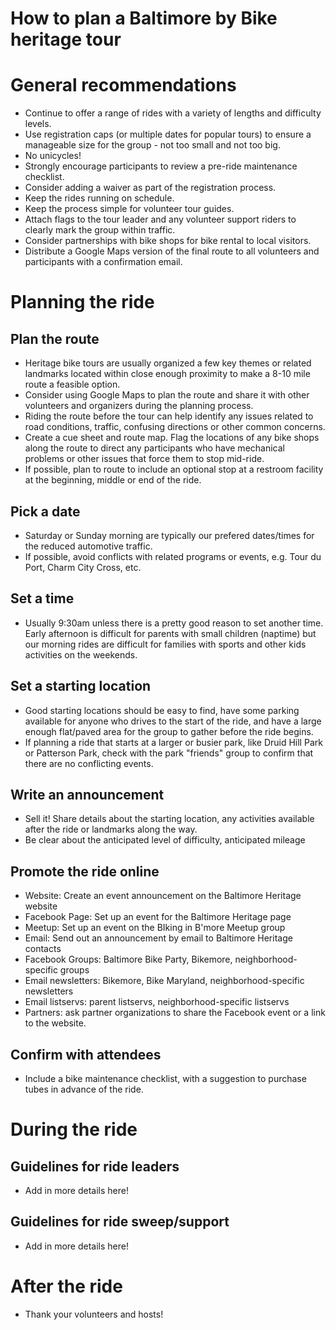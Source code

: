 # How to plan a Baltimore by Bike heritage tour

# General recommendations

- Continue to offer a range of rides with a variety of lengths and difficulty levels.
- Use registration caps (or multiple dates for popular tours) to ensure a manageable size for the group - not too small and not too big.
- No unicycles!
- Strongly encourage participants to review a pre-ride maintenance checklist.
- Consider adding a waiver as part of the registration process.
- Keep the rides running on schedule.
- Keep the process simple for volunteer tour guides.
- Attach flags to the tour leader and any volunteer support riders to clearly mark the group within traffic.
- Consider partnerships with bike shops for bike rental to local visitors.
- Distribute a Google Maps version of the final route to all volunteers and participants with a confirmation email.

# Planning the ride

## Plan the route
- Heritage bike tours are usually organized a few key themes or related landmarks located within close enough proximity to make a 8-10 mile route a feasible option.
- Consider using Google Maps to plan the route and share it with other volunteers and organizers during the planning process.
- Riding the route before the tour can help identify any issues related to road conditions, traffic, confusing directions or other common concerns.
- Create a cue sheet and route map. Flag the locations of any bike shops along the route to direct any participants who have mechanical problems or other issues that force them to stop mid-ride.
- If possible, plan to route to include an optional stop at a restroom facility at the beginning, middle or end of the ride.
	
## Pick a date
- Saturday or Sunday morning are typically our prefered dates/times for the reduced automotive traffic.
- If possible, avoid conflicts with related programs or events, e.g. Tour du Port, Charm City Cross, etc.

## Set a time
- Usually 9:30am unless there is a pretty good reason to set another time. Early afternoon is difficult for parents with small children (naptime) but our morning rides are difficult for families with sports and other kids activities on the weekends.

## Set a starting location
- Good starting locations should be easy to find, have some parking available for anyone who drives to the start of the ride, and have a large enough flat/paved area for the group to gather before the ride begins.
- If planning a ride that starts at a larger or busier park, like Druid Hill Park or Patterson Park, check with the park "friends" group to confirm that there are no conflicting events.

## Write an announcement
- Sell it! Share details about the starting location, any activities available after the ride or landmarks along the way.
- Be clear about the anticipated level of difficulty, anticipated mileage

## Promote the ride online
- Website: Create an event announcement on the Baltimore Heritage website
- Facebook Page: Set up an event for the Baltimore Heritage page
- Meetup: Set up an event on the BIking in B'more Meetup group
- Email: Send out an announcement by email to Baltimore Heritage contacts
- Facebook Groups: Baltimore Bike Party, Bikemore, neighborhood-specific groups
- Email newsletters: Bikemore, Bike Maryland, neighborhood-specific newsletters
- Email listservs: parent listservs, neighborhood-specific listservs
- Partners: ask partner organizations to share the Facebook event or a link to the website.

## Confirm with attendees
- Include a bike maintenance checklist, with a suggestion to purchase tubes in advance of the ride.  

# During the ride
  
## Guidelines for ride leaders
- Add in more details here!

## Guidelines for ride sweep/support
- Add in more details here!

# After the ride
- Thank your volunteers and hosts!
